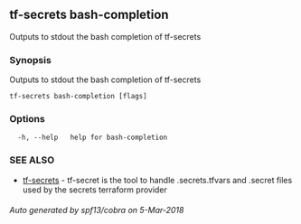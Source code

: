 ## tf-secrets bash-completion

Outputs to stdout the bash completion of tf-secrets

### Synopsis


Outputs to stdout the bash completion of tf-secrets

```
tf-secrets bash-completion [flags]
```

### Options

```
  -h, --help   help for bash-completion
```

### SEE ALSO
* [tf-secrets](tf-secrets.md)	 - tf-secret is the tool to handle .secrets.tfvars and .secret files used by the secrets terraform provider

###### Auto generated by spf13/cobra on 5-Mar-2018
